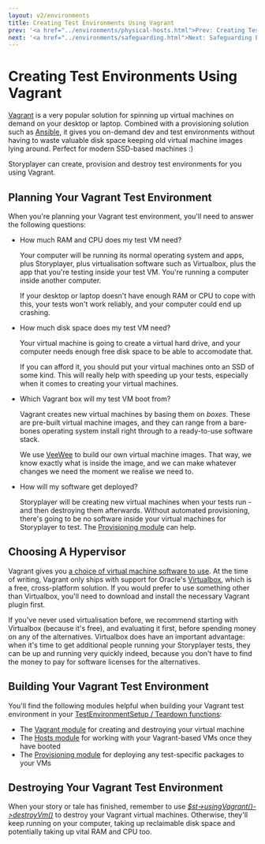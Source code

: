 ```yaml
---
layout: v2/environments
title: Creating Test Environments Using Vagrant
prev: '<a href="../environments/physical-hosts.html">Prev: Creating Test Environments On Physical Hosts</a>'
next: '<a href="../environments/safeguarding.html">Next: Safeguarding Environments</a>'
---
```


# Creating Test Environments Using Vagrant

[Vagrant](http://vagrantup.com) is a very popular solution for spinning up virtual machines on demand on your desktop or laptop.  Combined with a provisioning solution such as [Ansible](http://www.ansibleworks.com), it gives you on-demand dev and test environments without having to waste valuable disk space keeping old virtual machine images lying around.  Perfect for modern SSD-based machines :)

Storyplayer can create, provision and destroy test environments for you using Vagrant.

## Planning Your Vagrant Test Environment

When you're planning your Vagrant test environment, you'll need to answer the following questions:

* How much RAM and CPU does my test VM need?

  Your computer will be running its normal operating system and apps, plus Storyplayer, plus virtualisation software such as Virtualbox, plus the app that you're testing inside your test VM.  You're running a computer inside another computer.

  If your desktop or laptop doesn't have enough RAM or CPU to cope with this, your tests won't work reliably, and your computer could end up crashing.

* How much disk space does my test VM need?

  Your virtual machine is going to create a virtual hard drive, and your computer needs enough free disk space to be able to accomodate that.

  If you can afford it, you should put your virtual machines onto an SSD of some kind.  This will really help with speeding up your tests, especially when it comes to creating your virtual machines.

* Which Vagrant box will my test VM boot from?

  Vagrant creates new virtual machines by basing them on _boxes_.  These are pre-built virtual machine images, and they can range from a bare-bones operating system install right through to a ready-to-use software stack.

  We use [VeeWee](https://github.com/jedi4ever/veewee) to build our own virtual machine images.  That way, we know exactly what is inside the image, and we can make whatever changes we need the moment we realise we need to.

* How will my software get deployed?

  Storyplayer will be creating new virtual machines when your tests run - and then destroying them afterwards.  Without automated provisioning, there's going to be no software inside your virtual machines for Storyplayer to test.  The [Provisioning module](../modules/provisioning/index.html) can help.

## Choosing A Hypervisor

Vagrant gives you [a choice of virtual machine software to use](http://docs.vagrantup.com/v2/providers/index.html).  At the time of writing, Vagrant only ships with support for Oracle's [Virtualbox](https://www.virtualbox.org/), which is a free, cross-platform solution.  If you would prefer to use something other than Virtualbox, you'll need to download and install the necessary Vagrant plugin first.

If you've never used virtualisation before, we recommend starting with Virtualbox (because it's free), and evaluating it first, before spending money on any of the alternatives.  Virtualbox does have an important advantage: when it's time to get additional people running your Storyplayer tests, they can be up and running very quickly indeed, because you don't have to find the money to pay for software licenses for the alternatives.

## Building Your Vagrant Test Environment

You'll find the following modules helpful when building your Vagrant test environment in your [TestEnvironmentSetup / Teardown functions](../stories/test-environment-setup-teardown.html):

* The [Vagrant module](../modules/vagrant/index.html) for creating and destroying your virtual machine
* The [Hosts module](../modules/host/index.html) for working with your Vagrant-based VMs once they have booted
* The [Provisioning module](../modules/provisioning/index.html) for deploying any test-specific packages to your VMs

## Destroying Your Vagrant Test Environment

When your story or tale has finished, remember to use _[$st->usingVagrant()->destroyVm()](../modules/vagrant/usingVagrant.html#destroyvm)_ to destroy your Vagrant virtual machines.  Otherwise, they'll keep running on your computer, taking up reclaimable disk space and potentially taking up vital RAM and CPU too.